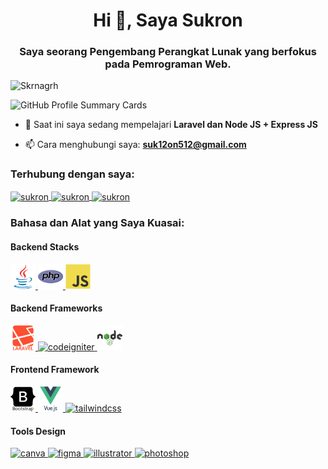 <h1 align="center">Hi 👋, Saya Sukron</h1>
<h3 align="center">Saya seorang Pengembang Perangkat Lunak yang berfokus pada Pemrograman Web.</h3>

<p align="left"> 
  <img src="https://komarev.com/ghpvc/?username=Skrnagrh&label=Profile%20views&color=0e75b6&style=flat" alt="Skrnagrh" /> 
</p>

![GitHub Profile Summary Cards](https://github-profile-summary-cards.vercel.app/api/cards/profile-details?username=Skrnagrh&theme=github)

- 🌱 Saat ini saya sedang mempelajari **Laravel dan Node JS + Express JS**

- 📫 Cara menghubungi saya: **suk12on512@gmail.com**

<h3 align="left">Terhubung dengan saya:</h3>
<p align="left">
  <a href="https://linkedin.com/in/sukron/" target="blank">
    <img align="center" src="https://raw.githubusercontent.com/rahuldkjain/github-profile-readme-generator/master/src/images/icons/Social/linked-in-alt.svg" alt="sukron" height="30" width="40" />
  </a>  
  <a href="https://www.instagram.com/skrnagrh/" target="blank">
    <img align="center" src="https://raw.githubusercontent.com/rahuldkjain/github-profile-readme-generator/master/src/images/icons/Social/instagram.svg" alt="sukron" height="30" width="40" />
  </a>  
  <a href="https://id.pinterest.com/skrnagrh/picsart/" target="blank">
    <img align="center" src="https://raw.githubusercontent.com/rahuldkjain/github-profile-readme-generator/master/src/images/icons/Social/pinterest.svg" alt="sukron" height="30" width="40" />
  </a> 
</p>

<h3 align="left">Bahasa dan Alat yang Saya Kuasai:</h3>
<p align="left"> 
  <h4>Backend Stacks</h4>
  <p>
    <a href="https://www.java.com" target="_blank" rel="noreferrer"> 
      <img src="https://raw.githubusercontent.com/devicons/devicon/master/icons/java/java-original.svg" alt="java" width="40" height="40"/> 
    </a> 
    <a href="https://www.php.net" target="_blank" rel="noreferrer"> 
      <img src="https://raw.githubusercontent.com/devicons/devicon/master/icons/php/php-original.svg" alt="php" width="40" height="40"/> 
    </a>
    <a href="https://www.javascript.com" target="_blank" rel="noreferrer"> 
      <img src="https://raw.githubusercontent.com/devicons/devicon/master/icons/javascript/javascript-original.svg" alt="javascript" width="40" height="40"/> 
    </a>
      </p>
  
  <h4>Backend Frameworks</h4>
  <p>
    <a href="https://laravel.com/" target="_blank" rel="noreferrer"> 
      <img src="https://raw.githubusercontent.com/devicons/devicon/master/icons/laravel/laravel-plain-wordmark.svg" alt="laravel" width="40" height="40"/> 
    </a> 
    <a href="https://codeigniter.com/" target="_blank" rel="noreferrer"> 
      <img src="https://cdn.jsdelivr.net/gh/devicons/devicon/icons/codeigniter/codeigniter-plain.svg" alt="codeigniter" width="40" height="40" />
  </a>
    <a href="https://nodejs.org" target="_blank" rel="noreferrer"> 
      <img src="https://raw.githubusercontent.com/devicons/devicon/master/icons/nodejs/nodejs-original-wordmark.svg" alt="nodejs" width="40" height="40"/> 
    </a> 
  </p>

  <h4>Frontend Framework</h4>
  <p>
    <a href="https://getbootstrap.com/" target="_blank" rel="noreferrer"> 
      <img src="https://raw.githubusercontent.com/devicons/devicon/master/icons/bootstrap/bootstrap-plain-wordmark.svg" alt="bootstrap" width="40" height="40"/> 
    </a>
    <a href="https://vuejs.org/" target="_blank" rel="noreferrer"> 
      <img src="https://raw.githubusercontent.com/devicons/devicon/master/icons/vuejs/vuejs-original-wordmark.svg" alt="vuejs" width="40" height="40"/> 
    </a>
    <a href="https://tailwindcss.com/" target="_blank" rel="noreferrer"> 
      <img src="https://cdn.jsdelivr.net/gh/devicons/devicon/icons/tailwindcss/tailwindcss-plain.svg" alt="tailwindcss" width="40" height="40"/> 
    </a>
  </p>

  <h4>Tools Design</h4>
  <p>
    <a href="https://www.canva.com/" target="_blank" rel="noreferrer"> 
       <img src="https://cdn.jsdelivr.net/gh/devicons/devicon/icons/canva/canva-original.svg" alt="canva" width="40" height="40" />
    </a>
    <a href="https://www.figma.com/" target="_blank" rel="noreferrer"> 
       <img src="https://cdn.jsdelivr.net/gh/devicons/devicon/icons/figma/figma-original.svg" alt="figma" width="40" height="40" />
    </a>
    <a href="https://www.adobe.com/products/illustrator.html" target="_blank" rel="noreferrer"> 
       <img src="https://cdn.jsdelivr.net/gh/devicons/devicon/icons/illustrator/illustrator-plain.svg" alt="illustrator" width="40" height="40" />
    </a>
    <a href="https://www.adobe.com/products/photoshop.html" target="_blank" rel="noreferrer"> 
       <img src="https://cdn.jsdelivr.net/gh/devicons/devicon/icons/photoshop/photoshop-plain.svg" alt="photoshop" width="40" height="40" />
    </a>
     </p>
</p>

